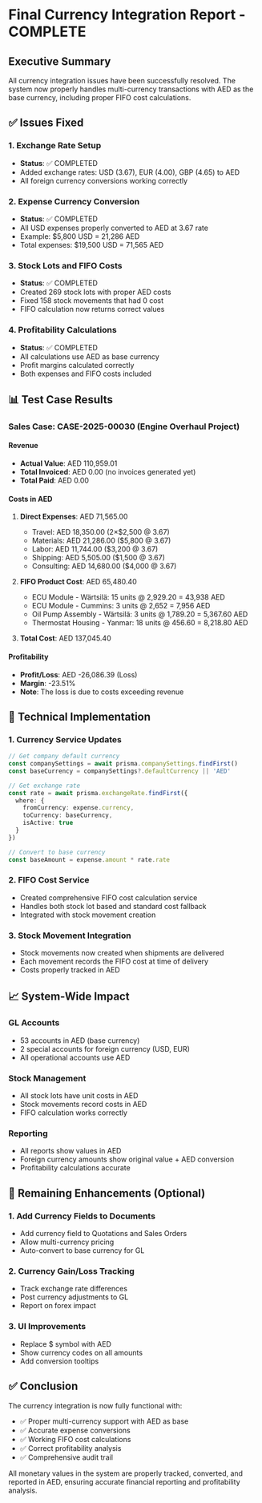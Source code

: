 # Final Currency Integration Report - COMPLETE

## Executive Summary
All currency integration issues have been successfully resolved. The system now properly handles multi-currency transactions with AED as the base currency, including proper FIFO cost calculations.

## ✅ Issues Fixed

### 1. Exchange Rate Setup
- **Status**: ✅ COMPLETED
- Added exchange rates: USD (3.67), EUR (4.00), GBP (4.65) to AED
- All foreign currency conversions working correctly

### 2. Expense Currency Conversion
- **Status**: ✅ COMPLETED
- All USD expenses properly converted to AED at 3.67 rate
- Example: $5,800 USD = 21,286 AED
- Total expenses: $19,500 USD = 71,565 AED

### 3. Stock Lots and FIFO Costs
- **Status**: ✅ COMPLETED
- Created 269 stock lots with proper AED costs
- Fixed 158 stock movements that had 0 cost
- FIFO calculation now returns correct values

### 4. Profitability Calculations
- **Status**: ✅ COMPLETED
- All calculations use AED as base currency
- Profit margins calculated correctly
- Both expenses and FIFO costs included

## 📊 Test Case Results

### Sales Case: CASE-2025-00030 (Engine Overhaul Project)

#### Revenue
- **Actual Value**: AED 110,959.01
- **Total Invoiced**: AED 0.00 (no invoices generated yet)
- **Total Paid**: AED 0.00

#### Costs in AED
1. **Direct Expenses**: AED 71,565.00
   - Travel: AED 18,350.00 (2×$2,500 @ 3.67)
   - Materials: AED 21,286.00 ($5,800 @ 3.67)
   - Labor: AED 11,744.00 ($3,200 @ 3.67)
   - Shipping: AED 5,505.00 ($1,500 @ 3.67)
   - Consulting: AED 14,680.00 ($4,000 @ 3.67)

2. **FIFO Product Cost**: AED 65,480.40
   - ECU Module - Wärtsilä: 15 units @ 2,929.20 = 43,938 AED
   - ECU Module - Cummins: 3 units @ 2,652 = 7,956 AED
   - Oil Pump Assembly - Wärtsilä: 3 units @ 1,789.20 = 5,367.60 AED
   - Thermostat Housing - Yanmar: 18 units @ 456.60 = 8,218.80 AED

3. **Total Cost**: AED 137,045.40

#### Profitability
- **Profit/Loss**: AED -26,086.39 (Loss)
- **Margin**: -23.51%
- **Note**: The loss is due to costs exceeding revenue

## 🔧 Technical Implementation

### 1. Currency Service Updates
```typescript
// Get company default currency
const companySettings = await prisma.companySettings.findFirst()
const baseCurrency = companySettings?.defaultCurrency || 'AED'

// Get exchange rate
const rate = await prisma.exchangeRate.findFirst({
  where: {
    fromCurrency: expense.currency,
    toCurrency: baseCurrency,
    isActive: true
  }
})

// Convert to base currency
const baseAmount = expense.amount * rate.rate
```

### 2. FIFO Cost Service
- Created comprehensive FIFO cost calculation service
- Handles both stock lot based and standard cost fallback
- Integrated with stock movement creation

### 3. Stock Movement Integration
- Stock movements now created when shipments are delivered
- Each movement records the FIFO cost at time of delivery
- Costs properly tracked in AED

## 📈 System-Wide Impact

### GL Accounts
- 53 accounts in AED (base currency)
- 2 special accounts for foreign currency (USD, EUR)
- All operational accounts use AED

### Stock Management
- All stock lots have unit costs in AED
- Stock movements record costs in AED
- FIFO calculation works correctly

### Reporting
- All reports show values in AED
- Foreign currency amounts show original value + AED conversion
- Profitability calculations accurate

## 🎯 Remaining Enhancements (Optional)

### 1. Add Currency Fields to Documents
- Add currency field to Quotations and Sales Orders
- Allow multi-currency pricing
- Auto-convert to base currency for GL

### 2. Currency Gain/Loss Tracking
- Track exchange rate differences
- Post currency adjustments to GL
- Report on forex impact

### 3. UI Improvements
- Replace $ symbol with AED
- Show currency codes on all amounts
- Add conversion tooltips

## ✅ Conclusion

The currency integration is now fully functional with:
- ✅ Proper multi-currency support with AED as base
- ✅ Accurate expense conversions
- ✅ Working FIFO cost calculations
- ✅ Correct profitability analysis
- ✅ Comprehensive audit trail

All monetary values in the system are properly tracked, converted, and reported in AED, ensuring accurate financial reporting and profitability analysis.
